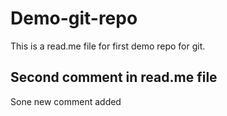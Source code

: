 # Demo-git-repo

This is a read.me file for first demo repo for git.

## Second comment in read.me file

Sone new comment added